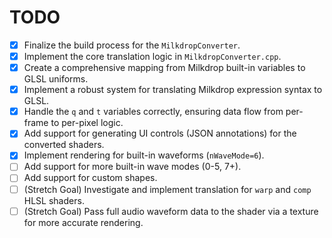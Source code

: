 # TODO

- [x] Finalize the build process for the `MilkdropConverter`.
- [x] Implement the core translation logic in `MilkdropConverter.cpp`.
- [x] Create a comprehensive mapping from Milkdrop built-in variables to GLSL uniforms.
- [x] Implement a robust system for translating Milkdrop expression syntax to GLSL.
- [x] Handle the `q` and `t` variables correctly, ensuring data flow from per-frame to per-pixel logic.
- [x] Add support for generating UI controls (JSON annotations) for the converted shaders.
- [x] Implement rendering for built-in waveforms (`nWaveMode=6`).
- [ ] Add support for more built-in wave modes (0-5, 7+).
- [ ] Add support for custom shapes.
- [ ] (Stretch Goal) Investigate and implement translation for `warp` and `comp` HLSL shaders.
- [ ] (Stretch Goal) Pass full audio waveform data to the shader via a texture for more accurate rendering.
